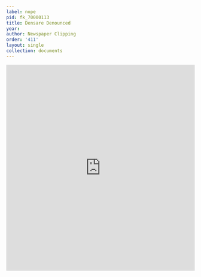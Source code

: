 ```yaml
---
label: nope
pid: fk_70000113
title: Densare Denounced
year:
author: Newspaper Clipping
order: '411'
layout: single
collection: documents
---
```

<iframe src="https://northwestern.app.box.com/embed/s/0elag4vfskyai23cjxoursnvfepw5coj?sortColumn=date&view=list" width="100%" height="550" frameborder="0" allowfullscreen webkitallowfullscreen msallowfullscreen></iframe>
